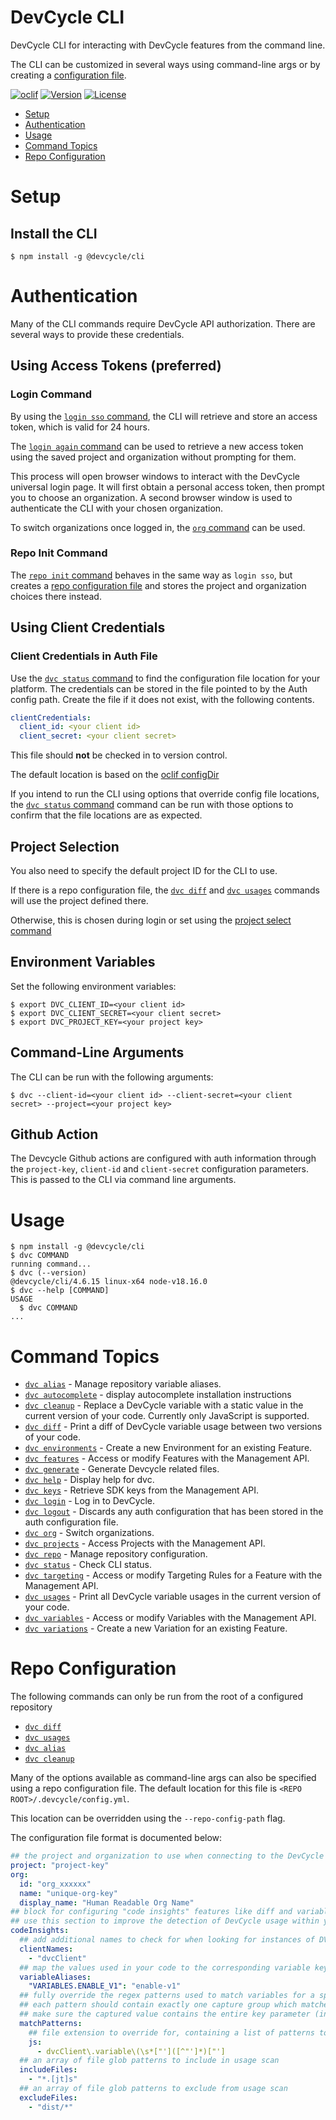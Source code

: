 DevCycle CLI
=================

DevCycle CLI for interacting with DevCycle features from the command line.

The CLI can be customized in several ways using command-line args or by creating a [configuration file](#repo-configuration).

[![oclif](https://img.shields.io/badge/cli-oclif-brightgreen.svg)](https://oclif.io)
[![Version](https://img.shields.io/npm/v/@devcycle/cli.svg)](https://www.npmjs.com/package/@devcycle/cli)
[![License](https://img.shields.io/npm/l/@devcycle/cli.svg)](https://github.com/DevCycleHQ/cli/blob/main/package.json)

<!-- toc -->
* [Setup](#setup)
* [Authentication](#authentication)
* [Usage](#usage)
* [Command Topics](#command-topics)
* [Repo Configuration](#repo-configuration)
<!-- tocstop -->
# Setup

## Install the CLI
```sh-session
$ npm install -g @devcycle/cli
```
# Authentication
Many of the CLI commands require DevCycle API authorization. There are several ways to provide these credentials.

## Using Access Tokens (preferred)

### Login Command
By using the [`login sso` command](docs/login.md#dvc-login-sso), the CLI will retrieve and store an access token, which is valid for 24 hours.

The [`login again` command](docs/login.md#dvc-login-again) can be used to retrieve a new access token using the saved project and organization without prompting for them.

This process will open browser windows to interact with the DevCycle universal login page. It will first obtain a personal access token, then prompt you to choose an organization. A second browser window is used to authenticate the CLI with your chosen organization.

To switch organizations once logged in, the [`org` command](docs/org.md) can be used.

### Repo Init Command
The [`repo init` command](docs/repo.md#dvc-repo-init) behaves in the same way as `login sso`, but creates a [repo configuration file](#repo-configuration) and stores the project and organization choices there instead.

## Using Client Credentials

### Client Credentials in Auth File
Use the [`dvc status` command](docs/status.md#dvc-status) to find the configuration file location for your platform. The credentials can be stored in the file pointed to by the Auth config path. Create the file if it does not exist, with the following contents.

```yaml
clientCredentials:
  client_id: <your client id>
  client_secret: <your client secret>
```

This file should **not** be checked in to version control.

The default location is based on the [oclif configDir](https://oclif.io/docs/config)

If you intend to run the CLI using options that override config file locations, the [`dvc status` command](docs/status.md#dvc-status) command can be run with those options to confirm that the file locations are as expected.

## Project Selection

You also need to specify the default project ID for the CLI to use.

If there is a repo configuration file, the [`dvc diff`](docs/diff.md) and [`dvc usages`](docs/usages.md) commands will use the project defined there.

Otherwise, this is chosen during login or set using the [project select command](docs/projects.md#dvc-projects-select)

## Environment Variables
Set the following environment variables:

```sh-session
$ export DVC_CLIENT_ID=<your client id>
$ export DVC_CLIENT_SECRET=<your client secret>
$ export DVC_PROJECT_KEY=<your project key>
```

## Command-Line Arguments

The CLI can be run with the following arguments:

```sh-session
$ dvc --client-id=<your client id> --client-secret=<your client secret> --project=<your project key>
```

## Github Action

The Devcycle Github actions are configured with auth information through the `project-key`, `client-id` and `client-secret` configuration parameters. This is passed to the CLI via command line arguments.

# Usage

<!-- usage -->
```sh-session
$ npm install -g @devcycle/cli
$ dvc COMMAND
running command...
$ dvc (--version)
@devcycle/cli/4.6.15 linux-x64 node-v18.16.0
$ dvc --help [COMMAND]
USAGE
  $ dvc COMMAND
...
```
<!-- usagestop -->

<!-- commands -->
# Command Topics

* [`dvc alias`](docs/alias.md) - Manage repository variable aliases.
* [`dvc autocomplete`](docs/autocomplete.md) - display autocomplete installation instructions
* [`dvc cleanup`](docs/cleanup.md) - Replace a DevCycle variable with a static value in the current version of your code. Currently only JavaScript is supported.
* [`dvc diff`](docs/diff.md) - Print a diff of DevCycle variable usage between two versions of your code.
* [`dvc environments`](docs/environments.md) - Create a new Environment for an existing Feature.
* [`dvc features`](docs/features.md) - Access or modify Features with the Management API.
* [`dvc generate`](docs/generate.md) - Generate Devcycle related files.
* [`dvc help`](docs/help.md) - Display help for dvc.
* [`dvc keys`](docs/keys.md) - Retrieve SDK keys from the Management API.
* [`dvc login`](docs/login.md) - Log in to DevCycle.
* [`dvc logout`](docs/logout.md) - Discards any auth configuration that has been stored in the auth configuration file.
* [`dvc org`](docs/org.md) - Switch organizations.
* [`dvc projects`](docs/projects.md) - Access Projects with the Management API.
* [`dvc repo`](docs/repo.md) - Manage repository configuration.
* [`dvc status`](docs/status.md) - Check CLI status.
* [`dvc targeting`](docs/targeting.md) - Access or modify Targeting Rules for a Feature with the Management API.
* [`dvc usages`](docs/usages.md) - Print all DevCycle variable usages in the current version of your code.
* [`dvc variables`](docs/variables.md) - Access or modify Variables with the Management API.
* [`dvc variations`](docs/variations.md) - Create a new Variation for an existing Feature.

<!-- commandsstop -->

# Repo Configuration
The following commands can only be run from the root of a configured repository

- [`dvc diff`](docs/diff.md)
- [`dvc usages`](docs/usages.md)
- [`dvc alias`](docs/alias.md)
- [`dvc cleanup`](docs/cleanup.md)

Many of the options available as command-line args can also be specified using a repo configuration file. The default
location for this file is `<REPO ROOT>/.devcycle/config.yml`.

This location can be overridden using the `--repo-config-path` flag.

The configuration file format is documented below:

```yml
## the project and organization to use when connecting to the DevCycle Rest API for this repo
project: "project-key"
org:
  id: "org_xxxxxx"
  name: "unique-org-key"
  display_name: "Human Readable Org Name"
## block for configuring "code insights" features like diff and variable usage scanning
## use this section to improve the detection of DevCycle usage within your code
codeInsights:
  ## add additional names to check for when looking for instances of DVCClient from an SDK
  clientNames:
    - "dvcClient"
  ## map the values used in your code to the corresponding variable key in DevCycle
  variableAliases:
    "VARIABLES.ENABLE_V1": "enable-v1"
  ## fully override the regex patterns used to match variables for a specific file extension
  ## each pattern should contain exactly one capture group which matches on the key of the variable
  ## make sure the captured value contains the entire key parameter (including quotes, if applicable)
  matchPatterns:
    ## file extension to override for, containing a list of patterns to use
    js:
      - dvcClient\.variable\(\s*["']([^"']*)["']
  ## an array of file glob patterns to include in usage scan
  includeFiles:
    - "*.[jt]s"
  ## an array of file glob patterns to exclude from usage scan
  excludeFiles:
    - "dist/*"
```
